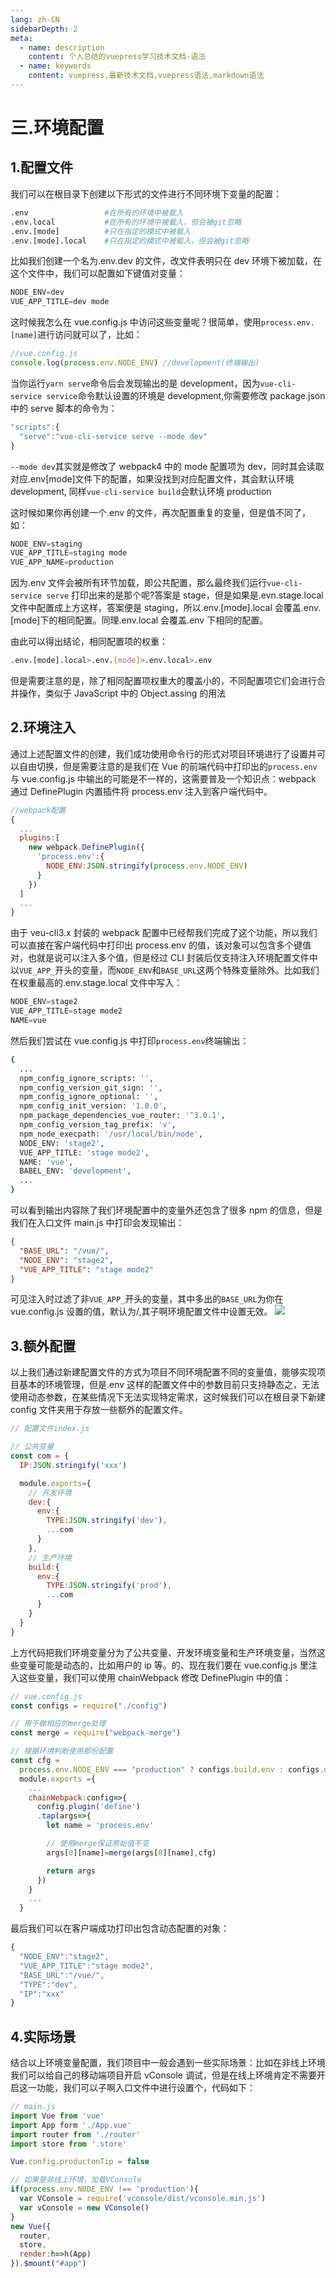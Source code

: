 ```yaml
---
lang: zh-CN
sidebarDepth: 2
meta:
  - name: description
    content: 个人总结的vuepress学习技术文档-语法
  - name: keywords
    content: vuepress,最新技术文档,vuepress语法,markdown语法
---
```


# 三.环境配置

## 1.配置文件

我们可以在根目录下创建以下形式的文件进行不同环境下变量的配置：

```sh
.env                 #在所有的环境中被载入
.env.local           #在所有的环境中被载入，但会被git忽略
.env.[mode]          #只在指定的模式中被载入
.env.[mode].local    #只在指定的模式中被载入，但会被git忽略
```

比如我们创建一个名为.env.dev 的文件，改文件表明只在 dev 环境下被加载，在这个文件中，我们可以配置如下键值对变量：

```js
NODE_ENV=dev
VUE_APP_TITLE=dev mode
```

这时候我怎么在 vue.config.js 中访问这些变量呢？很简单，使用`process.env.[name]`进行访问就可以了，比如：

```js
//vue.config.js
console.log(process.env.NODE_ENV) //development(终端输出)
```

当你运行`yarn serve`命令后会发现输出的是 development，因为`vue-cli-service service`命令默认设置的环境是 development,你需要修改 package.json 中的 serve 脚本的命令为：

```js
"scripts":{
  "serve":"vue-cli-service serve --mode dev"
}
```

`--mode dev`其实就是修改了 webpack4 中的 mode 配置项为 dev，同时其会读取对应.env[mode]文件下的配置，如果没找到对应配置文件，其会默认环境 development, 同样`vue-cli-service build`会默认环境 production

这时候如果你再创建一个.env 的文件，再次配置重复的变量，但是值不同了，如：

```js
NODE_ENV=staging
VUE_APP_TITLE=staging mode
VUE_APP_NAME=production
```

因为.env 文件会被所有环节加载，即公共配置，那么最终我们运行`vue-cli-service serve` 打印出来的是那个呢?答案是 stage，但是如果是.evn.stage.local 文件中配置成上方这样，答案便是 staging，所以.env.[mode].local 会覆盖.env.[mode]下的相同配置。同理.env.local 会覆盖.env 下相同的配置。

由此可以得出结论，相同配置项的权重：

```sh
.env.[mode].local>.env.[mode]>.env.local>.env
```

但是需要注意的是，除了相同配置项权重大的覆盖小的，不同配置项它们会进行合并操作，类似于 JavaScript 中的 Object.assing 的用法

## 2.环境注入

通过上述配置文件的创建，我们成功使用命令行的形式对项目环境进行了设置并可以自由切换，但是需要注意的是我们在 Vue 的前端代码中打印出的`process.env`与 vue.config.js 中输出的可能是不一样的，这需要普及一个知识点：webpack 通过 DefinePlugin 内置插件将 process.env 注入到客户端代码中。

```js
//webpack配置
{
  ...
  plugins:[
    new webpack.DefinePlugin({
      'process.env':{
        NODE_ENV:JSON.stringify(process.env.NODE_ENV)
      }
    })
  ]
  ...
}
```

由于 veu-cli3.x 封装的 webpack 配置中已经帮我们完成了这个功能，所以我们可以直接在客户端代码中打印出 process.env 的值，该对象可以包含多个键值对，也就是说可以注入多个值，但是经过 CLI 封装后仅支持注入环境配置文件中以`VUE_APP_`开头的变量，而`NODE_ENV`和`BASE_URL`这两个特殊变量除外。比如我们在权重最高的.env.stage.local 文件中写入：

```js
NODE_ENV=stage2
VUE_APP_TITLE=stage mode2
NAME=vue
```

然后我们尝试在 vue.config.js 中打印`process.env`终端输出：

```sh
{
  ...
  npm_config_ignore_scripts: '',
  npm_config_version_git_sign: '',
  npm_config_ignore_optional: '',
  npm_config_init_version: '1.0.0',
  npm_package_dependencies_vue_router: '^3.0.1',
  npm_config_version_tag_prefix: 'v',
  npm_node_execpath: '/usr/local/bin/node',
  NODE_ENV: 'stage2',
  VUE_APP_TITLE: 'stage mode2',
  NAME: 'vue',
  BABEL_ENV: 'development',
  ...
}

```

可以看到输出内容除了我们环境配置中的变量外还包含了很多 npm 的信息，但是我们在入口文件 main.js 中打印会发现输出：

```json
{
  "BASE_URL": "/vue/",
  "NODE_ENV": "stage2",
  "VUE_APP_TITLE": "stage mode2"
}
```

可见注入时过滤了非`VUE_APP_`开头的变量，其中多出的`BASE_URL`为你在 vue.config.js 设置的值，默认为/,其子啊环境配置文件中设置无效。
![](https://user-gold-cdn.xitu.io/2018/11/25/167497acd942516e?w=544&h=308&f=png&s=32493)

## 3.额外配置

以上我们通过新建配置文件的方式为项目不同环境配置不同的变量值，能够实现项目基本的环境管理，但是.env 这样的配置文件中的参数目前只支持静态之，无法使用动态参数，在某些情况下无法实现特定需求，这时候我们可以在根目录下新建 config 文件夹用于存放一些额外的配置文件。

```js
// 配置文件index.js

// 公共变量
const com = {
  IP:JSON.stringify('xxx')

  module.exports={
    // 开发环境
    dev:{
      env:{
        TYPE:JSON.stringify('dev'),
        ...com
      }
    },
    // 生产环境
    build:{
      env:{
        TYPE:JSON.stringify('prod'),
        ...com
      }
    }
  }
}
```

上方代码把我们环境变量分为了公共变量、开发环境变量和生产环境变量，当然这些变量可能是动态的，比如用户的 ip 等。的、现在我们要在 vue.config.js 里注入这些变量，我们可以使用 chainWebpack 修改 DefinePlugin 中的值：

```js
// vue.config.js
const configs = require("./config")

// 用于做相应的merge处理
const merge = require("webpack-merge")

// 根据环境判断使用那份配置
const cfg =
  process.env.NODE_ENV === "production" ? configs.build.env : configs.dev.env
  module.exports ={
    ...
    chainWebpack:config=>{
      config.plugin('define')
      .tap(args=>{
        let name = 'process.env'

        // 使用merge保证原始值不变
        args[0][name]=merge(args[0][name],cfg)

        return args
      })
    }
    ...
  }
```

最后我们可以在客户端成功打印出包含动态配置的对象：

```js
{
  "NODE_ENV":"stage2",
  "VUE_APP_TITLE":"stage mode2",
  "BASE_URL":"/vue/",
  "TYPE":"dev",
  "IP":"xxx"
}
```

## 4.实际场景

结合以上环境变量配置，我们项目中一般会遇到一些实际场景：比如在非线上环境我们可以给自己的移动端项目开启 vConsole 调试，但是在线上环境肯定不需要开启这一功能，我们可以子啊入口文件中进行设置个，代码如下：

```js
// main.js
import Vue from 'vue'
import App form './App.vue'
import router from './router'
import store from '.store'

Vue.config.productonTip = false

// 如果是非线上环境，加载VConsole
if(process.env.NODE_ENV !== 'production'){
  var VConsole = require('vconsole/dist/vconsole.min.js')
  var vConsole = new VConsole()
}
new Vue({
  router,
  store,
  render:h=>h(App)
}).$mount("#app")
```
